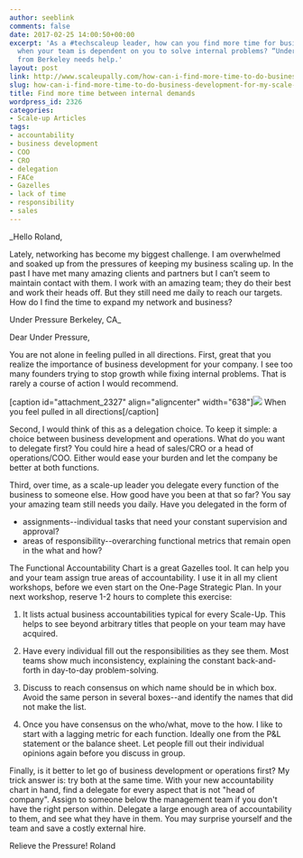 ```yaml
---
author: seeblink
comments: false
date: 2017-02-25 14:00:50+00:00
excerpt: 'As a #techscaleup leader, how can you find more time for business development
  when your team is dependent on you to solve internal problems? “Under Pressure”
  from Berkeley needs help.'
layout: post
link: http://www.scaleupally.com/how-can-i-find-more-time-to-do-business-development-for-my-scale-up/
slug: how-can-i-find-more-time-to-do-business-development-for-my-scale-up
title: Find more time between internal demands
wordpress_id: 2326
categories:
- Scale-up Articles
tags:
- accountability
- business development
- COO
- CRO
- delegation
- FACe
- Gazelles
- lack of time
- responsibility
- sales
---
```


_Hello Roland,

Lately, networking has become my biggest challenge. I am overwhelmed and soaked up from the pressures of keeping my business scaling up.  In the past I have met many amazing clients and partners but I can’t seem to maintain contact with them. I work with an amazing team; they do their best and work their heads off. But they still need me daily to reach our targets. How do I find the time to expand my network and business?

Under Pressure
Berkeley, CA_

Dear Under Pressure,

You are not alone in feeling pulled in all directions. First, great that you realize the importance of business development for your company. I see too many founders trying to stop growth while fixing internal problems. That is rarely a course of action I would recommend.

[caption id="attachment_2327" align="aligncenter" width="638"]![](http://www.scaleupally.com/wp-content/uploads/2017/02/tug-of-war.jpg) When you feel pulled in all directions[/caption]

Second, I would think of this as a delegation choice. To keep it simple: a choice between business development and operations. What do you want to delegate first? You could hire a head of sales/CRO or a head of operations/COO. Either would ease your burden and let the company be better at both functions.

Third, over time, as a scale-up leader you delegate every function of the business to someone else. How good have you been at that so far? You say your amazing team still needs you daily. Have you delegated in the form of
* assignments--individual tasks that need your constant supervision and approval? 
* areas of responsibility--overarching functional metrics that remain open in the what and how?

The Functional Accountability Chart is a great Gazelles tool. It can help you and your team assign true areas of accountability. I use it in all my client workshops, before we even start on the One-Page Strategic Plan. In your next workshop, reserve 1-2 hours to complete this exercise:





  1. It lists actual business accountabilities typical for every Scale-Up. This helps to see beyond arbitrary titles that people on your team may have acquired.


  2. Have every individual fill out the responsibilities as they see them. Most teams show much inconsistency, explaining the constant back-and-forth in day-to-day problem-solving.


  3. Discuss to reach consensus on which name should be in which box. Avoid the same person in several boxes--and identify the names that did not make the list.


  4. Once you have consensus on the who/what, move to the how. I like to start with a lagging metric for each function. Ideally one from the P&L statement or the balance sheet. Let people fill out their individual opinions again before you discuss in group.



Finally, is it better to let go of business development or operations first? My trick answer is: try both at the same time. With your new accountability chart in hand, find a delegate for every aspect that is not "head of company". Assign to someone below the management team if you don't have the right person within. Delegate a large enough area of accountability to them, and see what they have in them. You may surprise yourself and the team and save a costly external hire.

Relieve the Pressure!
Roland
